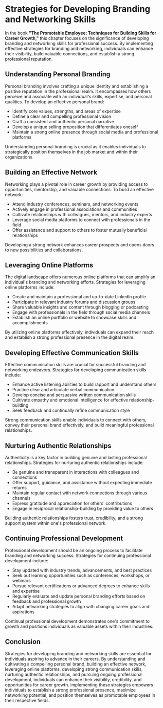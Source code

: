 Strategies for Developing Branding and Networking Skills
=================================================================

In the book **"The Promotable Employee: Techniques for Building Skills for Career Growth,"** this chapter focuses on the significance of developing branding and networking skills for professional success. By implementing effective strategies for branding and networking, individuals can enhance their visibility, build valuable connections, and establish a strong professional reputation.

Understanding Personal Branding
-------------------------------

Personal branding involves crafting a unique identity and establishing a positive reputation in the professional realm. It encompasses how others perceive and associate with an individual's skills, expertise, and personal qualities. To develop an effective personal brand:

* Identify core values, strengths, and areas of expertise
* Define a clear and compelling professional vision
* Craft a consistent and authentic personal narrative
* Develop a unique selling proposition that differentiates oneself
* Maintain a strong online presence through social media and professional platforms

Understanding personal branding is crucial as it enables individuals to strategically position themselves in the job market and within their organizations.

Building an Effective Network
-----------------------------

Networking plays a pivotal role in career growth by providing access to opportunities, mentorship, and valuable connections. To build an effective network:

* Attend industry conferences, seminars, and networking events
* Actively engage in professional associations and communities
* Cultivate relationships with colleagues, mentors, and industry experts
* Leverage social media platforms to connect with professionals in the field
* Offer assistance and support to others to foster mutually beneficial relationships

Developing a strong network enhances career prospects and opens doors to new possibilities and collaborations.

Leveraging Online Platforms
---------------------------

The digital landscape offers numerous online platforms that can amplify an individual's branding and networking efforts. Strategies for leveraging online platforms include:

* Create and maintain a professional and up-to-date LinkedIn profile
* Participate in relevant industry forums and discussion groups
* Share valuable insights and content through blogging or podcasting
* Engage with professionals in the field through social media channels
* Establish an online portfolio or website to showcase skills and accomplishments

By utilizing online platforms effectively, individuals can expand their reach and establish a strong professional presence in the digital realm.

Developing Effective Communication Skills
-----------------------------------------

Effective communication skills are crucial for successful branding and networking endeavors. Strategies for developing communication skills include:

* Enhance active listening abilities to build rapport and understand others
* Practice clear and articulate verbal communication
* Develop concise and persuasive written communication skills
* Cultivate empathy and emotional intelligence for effective relationship-building
* Seek feedback and continually refine communication style

Strong communication skills enable individuals to connect with others, convey their personal brand effectively, and build meaningful professional relationships.

Nurturing Authentic Relationships
---------------------------------

Authenticity is a key factor in building genuine and lasting professional relationships. Strategies for nurturing authentic relationships include:

* Be genuine and transparent in interactions with colleagues and connections
* Offer support, guidance, and assistance without expecting immediate returns
* Maintain regular contact with network connections through various channels
* Express gratitude and appreciation for others' contributions
* Engage in reciprocal relationship-building by providing value to others

Building authentic relationships fosters trust, credibility, and a strong support system within one's professional network.

Continuing Professional Development
-----------------------------------

Professional development should be an ongoing process to facilitate branding and networking success. Strategies for continuing professional development include:

* Stay updated with industry trends, advancements, and best practices
* Seek out learning opportunities such as conferences, workshops, or webinars
* Pursue relevant certifications or advanced degrees to enhance skills and expertise
* Regularly evaluate and update personal branding efforts based on feedback and professional growth
* Adapt networking strategies to align with changing career goals and aspirations

Continual professional development demonstrates one's commitment to growth and positions individuals as valuable assets within their industries.

Conclusion
----------

Strategies for developing branding and networking skills are essential for individuals aspiring to advance in their careers. By understanding and cultivating a compelling personal brand, building an effective network, leveraging online platforms, developing strong communication skills, nurturing authentic relationships, and pursuing ongoing professional development, individuals can enhance their visibility, credibility, and opportunities for career growth. Implementing these strategies empowers individuals to establish a strong professional presence, maximize networking potential, and position themselves as promotable employees in their respective fields.
